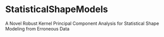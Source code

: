 # StatisticalShapeModels
A Novel Robust Kernel Principal Component Analysis for Statistical Shape Modeling from Erroneous Data
